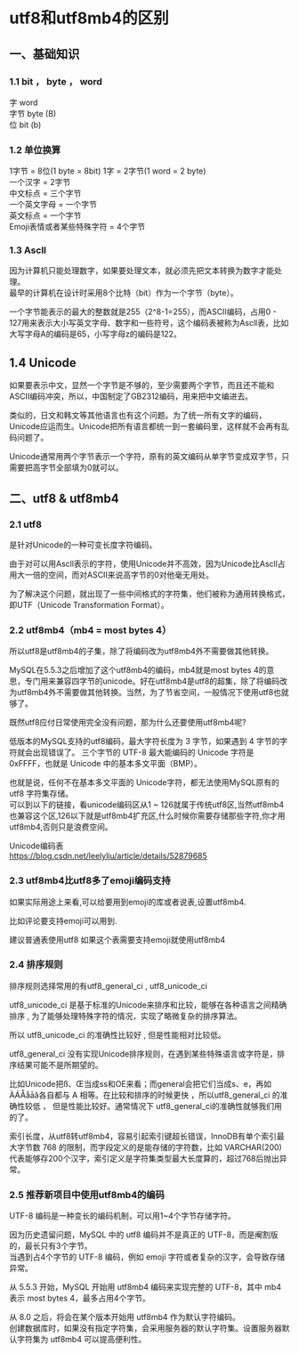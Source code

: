 # utf8和utf8mb4的区别

## 一、基础知识
### 1.1 bit ， byte ， word
字     word   
字节  byte (B)  
位     bit (b)  

### 1.2 单位换算
1字节 = 8位(1 byte = 8bit) 
1字 = 2字节(1 word = 2 byte)  
一个汉字 = 2字节   
中文标点 = 三个字节   
一个英文字母 = 一个字节  
英文标点 = 一个字节  
Emoji表情或者某些特殊字符 = 4个字节

### 1.3 Ascll
因为计算机只能处理数字，如果要处理文本，就必须先把文本转换为数字才能处理。  
最早的计算机在设计时采用8个比特（bit）作为一个字节（byte）。  

一个字节能表示的最大的整数就是255（2^8-1=255），而ASCII编码，占用0 - 127用来表示大小写英文字母、数字和一些符号，这个编码表被称为Ascll表，比如大写字母A的编码是65，小写字母z的编码是122。  

## 1.4 Unicode 
如果要表示中文，显然一个字节是不够的，至少需要两个字节，而且还不能和ASCII编码冲突，所以，中国制定了GB2312编码，用来把中文编进去。  

类似的，日文和韩文等其他语言也有这个问题。为了统一所有文字的编码，Unicode应运而生。Unicode把所有语言都统一到一套编码里，这样就不会再有乱码问题了。  

Unicode通常用两个字节表示一个字符，原有的英文编码从单字节变成双字节，只需要把高字节全部填为0就可以。

## 二、utf8 & utf8mb4

### 2.1 utf8
是针对Unicode的一种可变长度字符编码。  

由于对可以用Ascll表示的字符，使用Unicode并不高效，因为Unicode比Ascll占用大一倍的空间，而对ASCII来说高字节的0对他毫无用处。  

为了解决这个问题，就出现了一些中间格式的字符集，他们被称为通用转换格式，即UTF（Unicode Transformation Format）。

### 2.2 utf8mb4（mb4 = most bytes 4）
所以utf8是utf8mb4的子集，除了将编码改为utf8mb4外不需要做其他转换。  

MySQL在5.5.3之后增加了这个utf8mb4的编码，mb4就是most bytes 4的意思，专门用来兼容四字节的unicode。好在utf8mb4是utf8的超集，除了将编码改为utf8mb4外不需要做其他转换。当然，为了节省空间，一般情况下使用utf8也就够了。   

既然utf8应付日常使用完全没有问题，那为什么还要使用utf8mb4呢?   

低版本的MySQL支持的utf8编码，最大字符长度为 3 字节，如果遇到 4 字节的字符就会出现错误了。
三个字节的 UTF-8 最大能编码的 Unicode 字符是 0xFFFF，也就是 Unicode 中的基本多文平面（BMP）。  

也就是说，任何不在基本多文平面的 Unicode字符，都无法使用MySQL原有的 utf8 字符集存储。  
可以到以下的链接，看unicode编码区从1 ~ 126就属于传统utf8区,当然utf8mb4也兼容这个区,126以下就是utf8mb4扩充区,什么时候你需要存储那些字符,你才用utf8mb4,否则只是浪费空间。

Unicode编码表  
https://blog.csdn.net/leelyliu/article/details/52879685

### 2.3 utf8mb4比utf8多了emoji编码支持
如果实际用途上来看,可以给要用到emoji的库或者说表,设置utf8mb4.  

比如评论要支持emoji可以用到.  

建议普通表使用utf8 如果这个表需要支持emoji就使用utf8mb4

### 2.4 排序规则
排序规则选择常用的有utf8_general_ci , utf8_unicode_ci  

utf8_unicode_ci   是基于标准的Unicode来排序和比较，能够在各种语言之间精确排序 , 为了能够处理特殊字符的情况，实现了略微复杂的排序算法。  

所以  utf8_unicode_ci   的准确性比较好 , 但是性能相对比较低。 

utf8_general_ci  没有实现Unicode排序规则，在遇到某些特殊语言或字符是，排序结果可能不是所期望的。  

比如Unicode把ß、Œ当成ss和OE来看；而general会把它们当成s、e，再如ÀÁÅåāă各自都与 A 相等。在比较和排序的时候更快 ，所以utf8_general_ci  的准确性较低 ， 但是性能比较好。通常情况下 utf8_general_ci的准确性就够我们用的了。  

索引长度，从utf8转utf8mb4，容易引起索引键超长错误，InnoDB有单个索引最大字节数 768 的限制，而字段定义的是能存储的字符数，比如 VARCHAR(200) 代表能够存200个汉字，索引定义是字符集类型最大长度算的，超过768后抛出异常。

### 2.5 推荐新项目中使用utf8mb4的编码
UTF-8 编码是一种变长的编码机制，可以用1~4个字节存储字符。  

因为历史遗留问题，MySQL 中的 utf8 编码并不是真正的 UTF-8，而是阉割版的，最长只有3个字节。  
当遇到占4个字节的 UTF-8 编码，例如 emoji 字符或者复杂的汉字，会导致存储异常。  

从 5.5.3 开始，MySQL 开始用 utf8mb4 编码来实现完整的 UTF-8，其中 mb4 表示 most bytes 4，最多占用4个字节。  

从 8.0 之后，将会在某个版本开始用 utf8mb4 作为默认字符编码。  
创建数据库时，如果没有指定字符集，会采用服务器的默认字符集。设置服务器默认字符集为 utf8mb4 可以提高便利性。